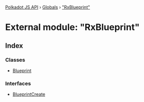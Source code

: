 [Polkadot JS API](../README.md) › [Globals](../globals.md) › ["RxBlueprint"](_rxblueprint_.md)

# External module: "RxBlueprint"

## Index

### Classes

* [Blueprint](../classes/_rxblueprint_.blueprint.md)

### Interfaces

* [BlueprintCreate](../interfaces/_rxblueprint_.blueprintcreate.md)
